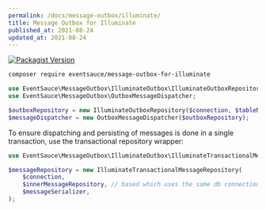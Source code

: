 ```yaml
---
permalink: /docs/message-outbox/illuminate/
title: Message Outbox for Illuminate
published_at: 2021-08-24
updated_at: 2021-08-24
---
```


[![Packagist Version](https://img.shields.io/packagist/v/eventsauce/message-outbox-for-illuminate.svg?style=flat-square)](https://packagist.org/packages/eventsauce/message-outbox-for-illuminate)

```bash
composer require eventsauce/message-outbox-for-illuminate
```

```php
use EventSauce\MessageOutbox\IlluminateOutbox\IlluminateOutboxRepository;
use EventSauce\MessageOutbox\OutboxMessageDispatcher;

$outboxRepository = new IlluminateOutboxRepository($connection, $tableName, $messageSerializer);
$messageDispatcher = new OutboxMessageDispatcher($outboxRepository);
```

To ensure dispatching and persisting of messages is done in a single transaction, use
the transactional repository wrapper:

```php
use EventSauce\MessageOutbox\IlluminateOutbox\IlluminateTransactionalMessageRepository;

$messageRepository = new IlluminateTransactionalMessageRepository(
    $connection,
    $innerMessageRepository, // based which uses the same db connection,
    $messageSerializer,
);
```
